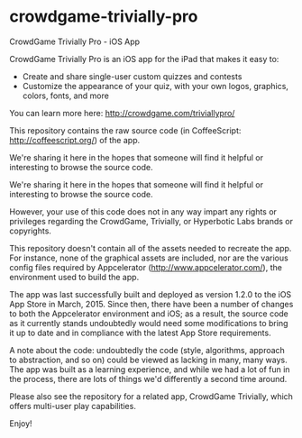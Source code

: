# crowdgame-trivially-pro
CrowdGame Trivially Pro - iOS App

CrowdGame Trivially Pro is an iOS app for the iPad that makes it easy to:
- Create and share single-user custom quizzes and contests
- Customize the appearance of your quiz, with your own logos, graphics, colors, fonts, and more

You can learn more here: http://crowdgame.com/triviallypro/

This repository contains the raw source code (in CoffeeScript: http://coffeescript.org/) of the app. 

We're sharing it here in the hopes that someone will find it helpful or interesting to browse the source code.

We're sharing it here in the hopes that someone will find it helpful or interesting to browse the source code. 

However, your use of this code does not in any way impart any rights or privileges regarding the CrowdGame, Trivially, or Hyperbotic Labs brands or copyrights.

This repository doesn't contain all of the assets needed to recreate the app. For instance, none of the graphical assets are included, nor are the various config files required by Appcelerator (http://www.appcelerator.com/), the environment used to build the app.

The app was last successfully built and deployed as version 1.2.0 to the iOS App Store in March, 2015. Since then, there have been a number of changes to both the Appcelerator environment and iOS; as a result, the source code as it currently stands undoubtedly would need some modifications to bring it up to date and in compliance with the latest App Store requirements.

A note about the code: undoubtedly the code (style, algorithms, approach to abstraction, and so on) could be viewed as lacking in many, many ways. The app was built as a learning experience, and while we had a lot of fun in the process, there are lots of things we'd differently a second time around. 

Please also see the repository for a related app, CrowdGame Trivially, which offers multi-user play capabilities.

Enjoy!
